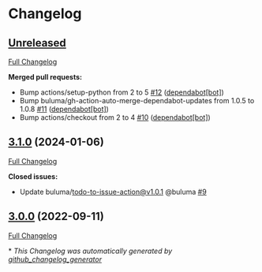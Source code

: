 # Changelog

## [Unreleased](https://github.com/buluma/ansible-role-memcached/tree/HEAD)

[Full Changelog](https://github.com/buluma/ansible-role-memcached/compare/3.1.0...HEAD)

**Merged pull requests:**

- Bump actions/setup-python from 2 to 5 [\#12](https://github.com/buluma/ansible-role-memcached/pull/12) ([dependabot[bot]](https://github.com/apps/dependabot))
- Bump buluma/gh-action-auto-merge-dependabot-updates from 1.0.5 to 1.0.8 [\#11](https://github.com/buluma/ansible-role-memcached/pull/11) ([dependabot[bot]](https://github.com/apps/dependabot))
- Bump actions/checkout from 2 to 4 [\#10](https://github.com/buluma/ansible-role-memcached/pull/10) ([dependabot[bot]](https://github.com/apps/dependabot))

## [3.1.0](https://github.com/buluma/ansible-role-memcached/tree/3.1.0) (2024-01-06)

[Full Changelog](https://github.com/buluma/ansible-role-memcached/compare/3.0.0...3.1.0)

**Closed issues:**

- Update buluma/todo-to-issue-action@v1.0.1 @buluma [\#9](https://github.com/buluma/ansible-role-memcached/issues/9)

## [3.0.0](https://github.com/buluma/ansible-role-memcached/tree/3.0.0) (2022-09-11)

[Full Changelog](https://github.com/buluma/ansible-role-memcached/compare/d11a1769a8720d92a34c247a0a08ed149b6b240b...3.0.0)



\* *This Changelog was automatically generated by [github_changelog_generator](https://github.com/github-changelog-generator/github-changelog-generator)*
